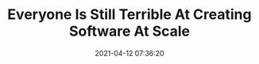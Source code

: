 ---
date: 2021-04-12 07:36:20
link:
  source: pocket
  source_url: https://getpocket.com
  text: Everyone Is Still Terrible At Creating Software At Scale
  url: https://margint.blog/2021/04/05/creating-software-at-scale/amp/?__twitter_impression=true
source: pocket
syndicated:
- type: pocket
  url: https://margint.blog/2021/04/05/creating-software-at-scale/amp/?__twitter_impression=true
- type: mastodon
  url: https://mastodon.technology/users/roytang/statuses/106051221591769207
- type: twitter
  url: https://twitter.com/roytang/statuses/1381512494275981312/
title: Everyone Is Still Terrible At Creating Software At Scale
---